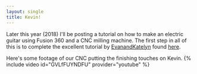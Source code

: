 ```yaml
---
layout: single
title: Kevin!
---
```

Later this year (2018) I'll be posting a tutorial on how to make an electric guitar using Fusion 360 and a CNC milling machine. The first step in all of this is to complete the excellent tutorial by [EvanandKatelyn](https://www.youtube.com/channel/UCUuMYw2l2UeWyTGYixYfRCA) found [here](https://www.youtube.com/watch?v=iqnvzxuXFTQ).

Here's some footage of our CNC putting the finishing touches on Kevin.
{% include video id="GVLfFUYNDFU" provider="youtube" %}
